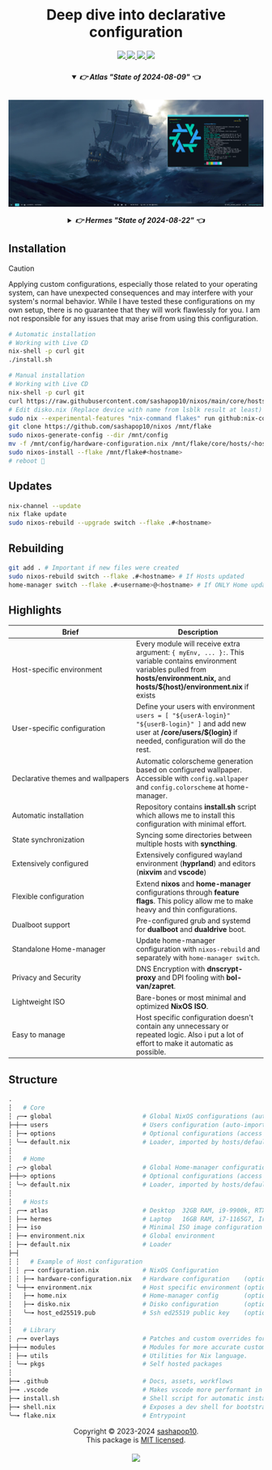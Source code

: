 <h1 align="center">Deep dive into declarative configuration</h1>

<h5 align="center">
  <a href="https://github.com/sashapop10/nixos/issues">
    <img src="https://img.shields.io/github/issues/sashapop10/nixos?color=dd5c89&labelColor=282828&style=for-the-badge&logo=sparkfun&logoColor=dd5c89">
  </a>
  <a href="https://github.com/sashapop10/nixos/stargazers">
    <img src="https://img.shields.io/github/repo-size/sashapop10/nixos?color=9c76ef&labelColor=282828&style=for-the-badge&logo=github&logoColor=9c76ef">
  </a>
  <a href="https://github.com/sashapop10/nixos">
    <img src="https://img.shields.io/badge/NixOS-unstable-blue.svg?style=for-the-badge&labelColor=282828&logo=NixOS&logoColor=2ba1f6&color=2ba1f6">
  </a>
  <a href="https://github.com/sashapop10/nixos/blob/main/.github/LICENCE">
    <img src="https://img.shields.io/static/v1.svg?style=for-the-badge&label=License&message=MIT&colorA=282828&colorB=00b557&logo=unlicense&logoColor=00b557&"/>
  </a>
</h5>

<h5 align="center">

<details open="true">
  <summary><b>👉 Atlas</b> <i>"</i>State of 2024-08-09<i>"</i> 👈</summary><br/>

![Atlas](./assets/atlas.png "State of 2024-08-09")

</details>

<details >
  <summary><b>👉 Hermes</b> <i>"</i>State of 2024-08-22<i>"</i> 👈</summary><br/>

![Hermes](./assets/hermes.jpg "State of 2024-08-22")

</details>

</h5>

## Installation

> [!CAUTION]
>
> Applying custom configurations, especially those related to your operating system, can have unexpected consequences and may interfere with your system's normal behavior. While I have tested these configurations on my own setup, there is no guarantee that they will work flawlessly for you. I am not responsible for any issues that may arise from using this configuration.

```bash
# Automatic installation
# Working with Live CD
nix-shell -p curl git
./install.sh
```

```bash
# Manual installation
# Working with Live CD
nix-shell -p curl git
curl https://raw.githubusercontent.com/sashapop10/nixos/main/core/hosts/<hostname>/disko.nix > /mnt/config/disko.nix
# Edit disko.nix (Replace device with name from lsblk result at least)
sudo nix --experimental-features "nix-command flakes" run github:nix-community/disko -- --mode disko /mnt/config/disko.nix
git clone https://github.com/sashapop10/nixos /mnt/flake
sudo nixos-generate-config --dir /mnt/config
mv -f /mnt/config/hardware-configuration.nix /mnt/flake/core/hosts/<hostname>
sudo nixos-install --flake /mnt/flake#<hostname>
# reboot 🚀
```

## Updates

```bash
nix-channel --update
nix flake update
sudo nixos-rebuild --upgrade switch --flake .#<hostname>
```

## Rebuilding

```bash
git add . # Important if new files were created
sudo nixos-rebuild switch --flake .#<hostname> # If Hosts updated
home-manager switch --flake .#<username>@<hostname> # If ONLY Home updated
```

## Highlights

| Brief                                            | Description                                                                                                                                                                                      |
| ------------------------------------------------ | ------------------------------------------------------------------------------------------------------------------------------------------------------------------------------------------------ |
| Host-specific environment                        | Every module will receive extra argument: `{ myEnv, ... }:`. This variable contains environment variables pulled from **hosts/environment.nix,** and **hosts/${host}/environment.nix** if exists |
| User-specific configuration                      | Define your users with environment `users = [ "${userA-login}" "${userB-login}" ]` and add new user at **/core/users/${login}** if needed, configuration will do the rest.                       |
| Declarative&nbsp;themes&nbsp;and&nbsp;wallpapers | Automatic colorscheme generation based on configured wallpaper. Accessible with `config.wallpaper` and `config.colorscheme` at home-manager.                                                     |
| Automatic installation                           | Repository contains **install.sh** script which allows me to install this configuration with minimal effort.                                                                                     |
| State synchronization                            | Syncing some directories between multiple hosts with **syncthing**.                                                                                                                              |
| Extensively configured                           | Extensively configured wayland environment (**hyprland**) and editors (**nixvim** and **vscode**)                                                                                                |
| Flexible configuration                           | Extend **nixos** and **home-manager** configurations through **feature flags**. This policy allow me to make heavy and thin configurations.                                                      |
| Dualboot support                                 | Pre-configured grub and systemd for **dualboot** and **dualdrive** boot.                                                                                                                         |
| Standalone Home-manager                          | Update home-manager configuration with `nixos-rebuild` and separately with `home-manager switch`.                                                                                                |
| Privacy and Security                             | DNS Encryption with **dnscrypt-proxy** and DPI fooling with **bol-van/zapret**.                                                                                                                  |
| Lightweight ISO                                  | Bare-bones or most minimal and optimized **NixOS ISO**.                                                                                                                                          |
| Easy to manage                                   | Host specific configuration doesn't contain any unnecessary or repeated logic. Also i put a lot of effort to make it automatic as possible.                                                      |

## Structure

```graphql
.
┆   # Core
┆ ╭─╼ global                         # Global NixOS configurations (auto-imported)
├─┼─╼ users                          # Users configuration (auto-imported)
┆ ├─╼ options                        # Optional configurations (access via host/configuration.nix)
┆ ╰─╼ default.nix                    # Loader, imported by hosts/default.nix
┆
┆   # Home
┆ ╭─> global                         # Global Home-manager configurations (auto-imported)
├─┼─> options                        # Optional configurations (access via host/home.nix)
┆ ╰─> default.nix                    # Loader, imported by hosts/default.nix
┆
┆   # Hosts
┆ ╭─╼ atlas                          # Desktop  32GB RAM, i9-9900k, RTX 2080S & UHD630 | Hyprland
┆ ├─╼ hermes                         # Laptop   16GB RAM, i7-1165G7, Iris XE G7 | Hyprland
┆ ├─╼ iso                            # Minimal ISO image configuration for bootable USB
┆ ├─╼ environment.nix                # Global environment
┆ ├─╼ default.nix                    # Loader
├─┤
┆ ┆   # Example of Host configuration
┆ ┆ ┌─╼ configuration.nix            # NixOS Configuration
┆ ┆ ├─╼ hardware-configuration.nix   # Hardware configuration    (optional, result of nixos-generate-config)
┆ ╰─┼─╼ environment.nix              # Host specific environment (optional, if no need of overriding the env)
┆   ├─╼ home.nix                     # Home-manager config       (optional, if home-manager is not in use)
┆   ├─╼ disko.nix                    # Disko configuration       (optional, only for standalone disko run)
┆   ╰─╼ host_ed25519.pub             # Ssh ed25519 public key    (optional, if not accessible via network)
┆
┆   # Library
┆ ╭─╼ overlays                       # Patches and custom overrides for some packages.
├─┼─╼ modules                        # Modules for more accurate customization.
┆ ├─╼ utils                          # Utilities for Nix language.
┆ ╰─╼ pkgs                           # Self hosted packages
┆
├─╼ .github                          # Docs, assets, workflows
├─╼ .vscode                          # Makes vscode more performant in this directory.
├─╼ install.sh                       # Shell script for automatic installation.
├─╼ shell.nix                        # Exposes a dev shell for bootstrapping.
╰─╼ flake.nix                        # Entrypoint
```

<p align="center">
Copyright © 2023-2024 <a href="https://github.com/sashapop10">sashapop10</a>.<br/>
This package is <a href="./LICENSE">MIT licensed</a>.<br/>
</p>

<h5 align="center">
<img href="https://builtwithnix.org" src="https://builtwithnix.org/badge.svg"/>
</h5>
